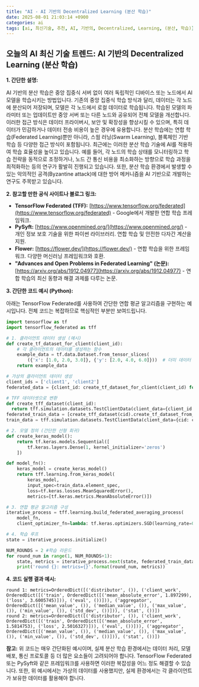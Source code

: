```yaml
---
title: "AI - AI 기반의 Decentralized Learning (분산 학습)"
date: 2025-08-01 21:03:14 +0900
categories: ai
tags: [ai, 최신기술, 추천, AI, 기반의, Decentralized, Learning, (분산, 학습)]
---
```


## 오늘의 AI 최신 기술 트렌드: **AI 기반의 Decentralized Learning (분산 학습)**

**1. 간단한 설명:**

AI 기반의 분산 학습은 중앙 집중식 서버 없이 여러 독립적인 디바이스 또는 노드에서 AI 모델을 학습시키는 방법입니다. 기존의 중앙 집중식 학습 방식과 달리, 데이터는 각 노드에 분산되어 저장되며, 모델은 각 노드에서 로컬 데이터로 학습됩니다. 학습된 모델의 파라미터 또는 업데이트만 중앙 서버 또는 다른 노드와 공유되어 전체 모델을 개선합니다. 이러한 접근 방식은 데이터 프라이버시, 보안 및 확장성을 향상시킬 수 있으며, 특히 데이터가 민감하거나 데이터 전송 비용이 높은 경우에 유용합니다.  분산 학습에는 연합 학습(Federated Learning)뿐만 아니라, 스웜 러닝(Swarm Learning), 블록체인 기반 학습 등 다양한 접근 방식이 포함됩니다. 최근에는 이러한 분산 학습 기술에 AI를 적용하여 학습 효율성을 높이고 있습니다. 예를 들어, 각 노드의 학습 상태를 모니터링하고 학습 전략을 동적으로 조정하거나, 노드 간 통신 비용을 최소화하는 방향으로 학습 과정을 최적화하는 등의 연구가 활발히 진행되고 있습니다. 또한, 분산 학습 환경에서 발생할 수 있는 악의적인 공격(Byzantine attack)에 대한 방어 메커니즘을 AI 기반으로 개발하는 연구도 주목받고 있습니다.

**2. 참고할 만한 공식 사이트나 블로그 링크:**

*   **TensorFlow Federated (TFF):** [https://www.tensorflow.org/federated](https://www.tensorflow.org/federated) - Google에서 개발한 연합 학습 프레임워크.
*   **PySyft:** [https://www.openmined.org/](https://www.openmined.org/) - 개인 정보 보호 기술을 위한 파이썬 라이브러리. 연합 학습 및 안전한 다자간 계산을 지원.
*   **Flower:** [https://flower.dev/](https://flower.dev/) - 연합 학습을 위한 프레임워크. 다양한 머신러닝 프레임워크와 호환.
*   **"Advances and Open Problems in Federated Learning" (논문):** [https://arxiv.org/abs/1912.04977](https://arxiv.org/abs/1912.04977) - 연합 학습의 최신 동향과 해결 과제를 다루는 논문.

**3. 간단한 코드 예시 (Python):**

아래는 TensorFlow Federated를 사용하여 간단한 연합 평균 알고리즘을 구현하는 예시입니다. 전체 코드는 복잡하므로 핵심적인 부분만 보여드립니다.

```python
import tensorflow as tf
import tensorflow_federated as tff

# 1. 클라이언트 데이터 생성 (예시)
def create_tf_dataset_for_client(client_id):
    # 각 클라이언트의 데이터를 생성하는 함수
    example_data = tf.data.Dataset.from_tensor_slices(
        ({'x': [1.0, 2.0, 3.0]}, {'y': [2.0, 4.0, 6.0]}))  # 더미 데이터
    return example_data

# 가상의 클라이언트 데이터 생성
client_ids = ['client1', 'client2']
federated_data = {client_id: create_tf_dataset_for_client(client_id) for client_id in client_ids}

# TFF 데이터셋으로 변환
def create_tff_dataset(client_id):
  return tff.simulation.datasets.TestClientData(client_data={client_id: federated_data[client_id]})
federated_train_data = [create_tff_dataset(cid).create_tf_dataset_from_all_clients() for cid in client_ids]
train_data = tff.simulation.datasets.TestClientData(client_data={cid: create_tf_dataset_for_client(cid) for cid in client_ids})

# 2. 모델 정의 (간단한 선형 회귀)
def create_keras_model():
    return tf.keras.models.Sequential([
        tf.keras.layers.Dense(1, kernel_initializer='zeros')
    ])

def model_fn():
    keras_model = create_keras_model()
    return tff.learning.from_keras_model(
        keras_model,
        input_spec=train_data.element_spec,
        loss=tf.keras.losses.MeanSquaredError(),
        metrics=[tf.keras.metrics.MeanAbsoluteError()])

# 3. 연합 평균 알고리즘 구성
iterative_process = tff.learning.build_federated_averaging_process(
    model_fn,
    client_optimizer_fn=lambda: tf.keras.optimizers.SGD(learning_rate=0.02))

# 4. 학습 루프
state = iterative_process.initialize()

NUM_ROUNDS = 2 #학습 라운드
for round_num in range(1, NUM_ROUNDS+1):
    state, metrics = iterative_process.next(state, federated_train_data)  #학습 데이터 넣기
    print('round {}: metrics={}'.format(round_num, metrics))
```

**4. 코드 실행 결과 예시:**

```
round 1: metrics=OrderedDict([('distributor', ()), ('client_work', OrderedDict([('train', OrderedDict([('mean_absolute_error', 1.897299), ('loss', 3.6005745)])), ('eval', ())])), ('aggregator', OrderedDict([('mean_value', ()), ('median_value', ()), ('max_value', ()), ('min_value', ()), ('std_dev', ())])), ('stat', ())])
round 2: metrics=OrderedDict([('distributor', ()), ('client_work', OrderedDict([('train', OrderedDict([('mean_absolute_error', 1.5814753), ('loss', 2.5016327)])), ('eval', ())])), ('aggregator', OrderedDict([('mean_value', ()), ('median_value', ()), ('max_value', ()), ('min_value', ()), ('std_dev', ())])), ('stat', ())])
```

**참고:** 위 코드는 매우 간단화된 예시이며, 실제 분산 학습 환경에서는 데이터 처리, 모델 배포, 통신 프로토콜 등 더 많은 요소들이 고려되어야 합니다.  TensorFlow Federated 또는 PySyft와 같은 프레임워크를 사용하면 이러한 복잡성을 어느 정도 해결할 수 있습니다.  또한, 위 예시에서는 가상의 데이터를 사용했지만, 실제 환경에서는 각 클라이언트가 보유한 데이터를 활용해야 합니다.

